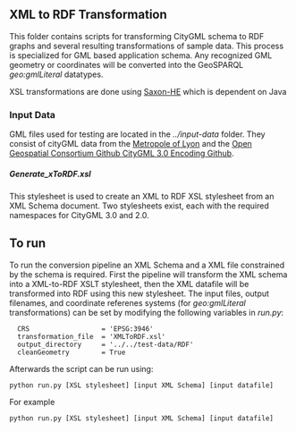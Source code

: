 ## XML to RDF Transformation
This folder contains scripts for transforming CityGML schema to RDF graphs and several resulting transformations of sample data. This process is specialized for GML based application schema. Any recognized GML geometry or coordinates will be converted into the GeoSPARQL _geo:gmlLiteral_ datatypes.

XSL transformations are done using [Saxon-HE](http://saxon.sourceforge.net/) which is dependent on Java

### Input Data
GML files used for testing are located in the _../input-data_ folder. They consist of cityGML data from the [Metropole of Lyon](https://data.grandlyon.com/accueil) and the [Open Geospatial Consortium Github CityGML 3.0 Encoding Github](https://github.com/opengeospatial/CityGML-3.0Encodings/tree/master/CityGML/Examples).

##### Generate_xToRDF.xsl
This stylesheet is used to create an XML to RDF XSL stylesheet from an XML Schema document. Two stylesheets exist, each with the required namespaces for CityGML 3.0 and 2.0.


## To run
To run the conversion pipeline an XML Schema and a XML file constrained by the schema is required. First the pipeline will transform the XML schema into a XML-to-RDF XSLT stylesheet, then the XML datafile will be transformed into RDF using this new stylesheet. The input files, output filenames, and coordinate referenes systems (for _geo:gmlLiteral_ transformations) can be set by modifying the following variables in _run.py_:
```     
  CRS                  = 'EPSG:3946'
  transformation_file  = 'XMLToRDF.xsl'
  output_directory     = '../../test-data/RDF'
  cleanGeometry        = True
```

Afterwards the script can be run using:
```
python run.py [XSL stylesheet] [input XML Schema] [input datafile]
```

For example
```
python run.py [XSL stylesheet] [input XML Schema] [input datafile]
```
